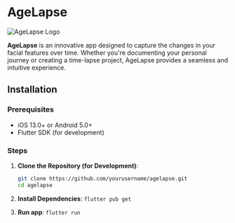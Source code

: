 # AgeLapse

![AgeLapse Logo]([https://your-logo-url.com/logo.png](https://i.imgur.com/SlEeAHK.png))

**AgeLapse** is an innovative app designed to capture the changes in your facial features over time. Whether you're documenting your personal journey or creating a time-lapse project, AgeLapse provides a seamless and intuitive experience.

## Installation

### Prerequisites

- iOS 13.0+ or Android 5.0+
- Flutter SDK (for development)

### Steps

1. **Clone the Repository (for Development)**:
   ```sh
   git clone https://github.com/yourusername/agelapse.git
   cd agelapse
   ```

2. **Install Dependencies**:
   ```flutter pub get```

3. **Run app**:
   ```flutter run```
